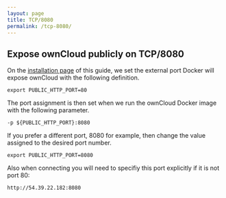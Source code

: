 ```yaml
---
layout: page
title: TCP/8080
permalink: /tcp-8080/
---
```


## Expose ownCloud publicly on TCP/8080

On the [installation page](/install/) of this guide, we set the external port Docker
will expose ownCloud with the following definition.

```
export PUBLIC_HTTP_PORT=80
```

The port assignment is then set when we run the ownCloud Docker image with the following
parameter.

```
-p ${PUBLIC_HTTP_PORT}:8080
```

If you prefer a different port, 8080 for example, then change the value assigned to the
desired port number.

```
export PUBLIC_HTTP_PORT=8080
```

Also when connecting you will need to specifiy this port explicitly if it is not port 80:

```
http://54.39.22.182:8080
```
